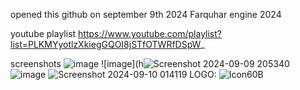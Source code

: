 opened this github on september 9th 2024
Farquhar engine 2024

youtube playlist
https://www.youtube.com/playlist?list=PLKMYyotlzXkiegGQOI8jSTfOTWRfDSpW_

screenshots
![image](https://github.com/user-attachments/assets/092587d9-8e78-4234-9794-c57df82aab04)
![image](h![Screenshot 2024-09-09 205340](https://github.com/user-attachments/assets/f96fe1b3-0210-4de2-ae89-69b6e3592f1e)
![image](https://github.com/user-attachments/assets/3fd431cb-a0b5-4ed2-81b1-d780bdefc3f1)
![Screenshot 2024-09-10 014119](https://github.com/user-attachments/assets/6dcf3db5-04a3-41a0-9408-7326cb7973e0)
LOGO:
![Icon60B](https://github.com/user-attachments/assets/f51433b2-41ea-4c90-88af-bf99133b6c74)
